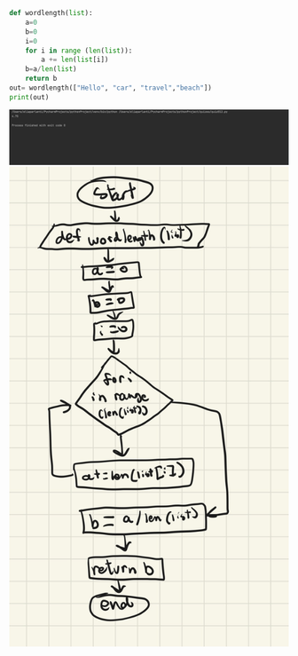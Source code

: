 ```.py
def wordlength(list):
    a=0
    b=0
    i=0
    for i in range (len(list)):
        a += len(list[i])
    b=a/len(list)
    return b
out= wordlength(["Hello", "car", "travel","beach"])
print(out)
```
![](quiz_pic12.png)
![](flow_diagram12)
